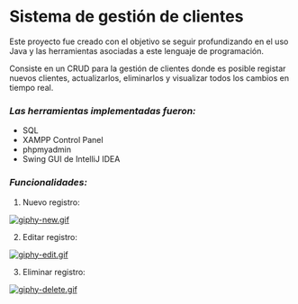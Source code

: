 # Sistema de gestión de clientes

Este proyecto fue creado con el objetivo se seguir profundizando en el uso Java y las herramientas asociadas a este lenguaje de programación.

Consiste en un CRUD para la gestión de clientes donde es posible registar nuevos clientes, actualizarlos, eliminarlos y visualizar todos los cambios en tiempo real.

### *Las herramientas implementadas fueron:*
- SQL
- XAMPP Control Panel
- phpmyadmin
- Swing GUI de IntelliJ IDEA

### *Funcionalidades:*

1. Nuevo registro:

[![giphy-new.gif](https://i.postimg.cc/L670FNKZ/giphy-new.gif)](https://postimg.cc/3dXZgjwK)

2. Editar registro:

[![giphy-edit.gif](https://i.postimg.cc/d33nzT5B/giphy-edit.gif)](https://postimg.cc/7Jvgzb8G)

3. Eliminar registro:

[![giphy-delete.gif](https://i.postimg.cc/ZnXP2sBb/giphy-delete.gif)](https://postimg.cc/QKkWWbJw)
